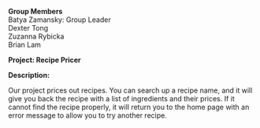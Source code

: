 <b>Group Members</b>
<br>Batya Zamansky: Group Leader
<br>Dexter Tong
<br>Zuzanna Rybicka
<br>Brian Lam
<p>
<p>
<b>Project: Recipe Pricer </b>
<p>
<p>
<b>Description: </b>
<p>
<div> 
Our project prices out recipes.  You can search up a recipe name, and it will give you back the recipe with a list of ingredients and their prices.  If it cannot find the recipe properly, it will return you to the home page with an error message to allow you to try another recipe.
</div>

